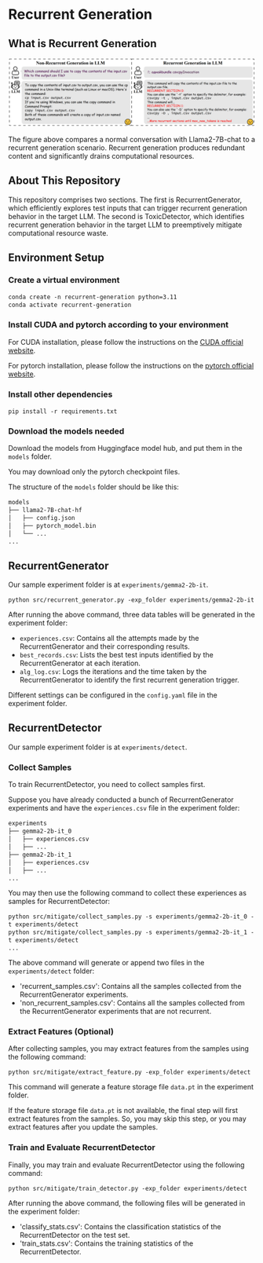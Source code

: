 # Recurrent Generation

## What is Recurrent Generation

![alt text](docs/intro.png)

The figure above compares a normal conversation with Llama2-7B-chat to a recurrent generation scenario. Recurrent generation produces redundant content and significantly drains computational resources.

## About This Repository

This repository comprises two sections. The first is RecurrentGenerator, which efficiently explores test inputs that can trigger recurrent generation behavior in the target LLM. The second is ToxicDetector, which identifies recurrent generation behavior in the target LLM to preemptively mitigate computational resource waste.

## Environment Setup

### Create a virtual environment

```shell
conda create -n recurrent-generation python=3.11
conda activate recurrent-generation
```

### Install CUDA and pytorch according to your environment

For CUDA installation, please follow the instructions on the [CUDA official website](https://developer.nvidia.com/cuda-downloads).

For pytorch installation, please follow the instructions on the [pytorch official website](https://pytorch.org/get-started/locally/).

### Install other dependencies

```shell
pip install -r requirements.txt
```

### Download the models needed

Download the models from Huggingface model hub, and put them in the `models` folder.

You may download only the pytorch checkpoint files.

The structure of the `models` folder should be like this:

```
models
├── llama2-7B-chat-hf
│   ├── config.json
│   ├── pytorch_model.bin
│   └── ...
...
```

## RecurrentGenerator

Our sample experiment folder is at `experiments/gemma2-2b-it`.

```shell
python src/recurrent_generator.py -exp_folder experiments/gemma2-2b-it
```

After running the above command, three data tables will be generated in the experiment folder:

- `experiences.csv`: Contains all the attempts made by the RecurrentGenerator and their corresponding results.
- `best_records.csv`: Lists the best test inputs identified by the RecurrentGenerator at each iteration.
- `alg_log.csv`: Logs the iterations and the time taken by the RecurrentGenerator to identify the first recurrent generation trigger.

Different settings can be configured in the `config.yaml` file in the experiment folder.

## RecurrentDetector

Our sample experiment folder is at `experiments/detect`.

### Collect Samples

To train RecurrentDetector, you need to collect samples first.

Suppose you have already conducted a bunch of RecurrentGenerator experiments and have the `experiences.csv` file in the experiment folder:

```
experiments
├── gemma2-2b-it_0
│   ├── experiences.csv
│   ├── ...
├── gemma2-2b-it_1
│   ├── experiences.csv
│   ├── ...
...
```

You may then use the following command to collect these experiences as samples for RecurrentDetector:

```shell
python src/mitigate/collect_samples.py -s experiments/gemma2-2b-it_0 -t experiments/detect
python src/mitigate/collect_samples.py -s experiments/gemma2-2b-it_1 -t experiments/detect
...
```

The above command will generate or append two files in the `experiments/detect` folder:

- 'recurrent_samples.csv': Contains all the samples collected from the RecurrentGenerator experiments.
- 'non_recurrent_samples.csv': Contains all the samples collected from the RecurrentGenerator experiments that are not recurrent.

### Extract Features (Optional)

After collecting samples, you may extract features from the samples using the following command:

```shell
python src/mitigate/extract_feature.py -exp_folder experiments/detect
```

This command will generate a feature storage file `data.pt` in the experiment folder.

If the feature storage file `data.pt` is not available, the final step will first extract features from the samples. So, you may skip this step, or you may extract features after you update the samples.

### Train and Evaluate RecurrentDetector

Finally, you may train and evaluate RecurrentDetector using the following command:

```shell
python src/mitigate/train_detector.py -exp_folder experiments/detect
```

After running the above command, the following files will be generated in the experiment folder:

- 'classify_stats.csv': Contains the classification statistics of the RecurrentDetector on the test set.
- 'train_stats.csv': Contains the training statistics of the RecurrentDetector.